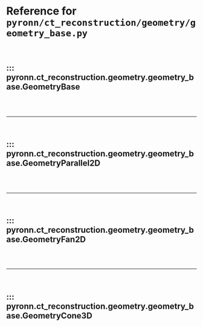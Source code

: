 # Reference for `pyronn/ct_reconstruction/geometry/geometry_base.py`

<br>

## ::: pyronn.ct_reconstruction.geometry.geometry_base.GeometryBase

<br><br><hr><br>

## ::: pyronn.ct_reconstruction.geometry.geometry_base.GeometryParallel2D

<br><br><hr><br>

## ::: pyronn.ct_reconstruction.geometry.geometry_base.GeometryFan2D

<br><br><hr><br>

## ::: pyronn.ct_reconstruction.geometry.geometry_base.GeometryCone3D

<br><br>
